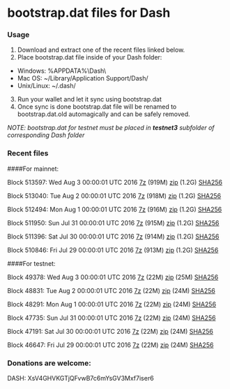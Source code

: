# bootstrap.dat files for Dash

### Usage

1. Download and extract one of the recent files linked below.
2. Place bootstrap.dat file inside of your Dash folder:
 - Windows: %APPDATA%\Dash\
 - Mac OS: ~/Library/Application Support/Dash/
 - Unix/Linux: ~/.dash/
3. Run your wallet and let it sync using bootstrap.dat
4. Once sync is done bootstrap.dat file will be renamed to bootstrap.dat.old automagically and can be safely removed.

_NOTE: bootstrap.dat for testnet must be placed in **testnet3** subfolder of corresponding Dash folder_

### Recent files

####For mainnet:

Block 513597: Wed Aug  3 00:00:01 UTC 2016 [7z](https://transfer.sh/2apsZ/bootstrap.dat.20160803.7z) (919M) [zip](https://transfer.sh/VCNx3/bootstrap.dat.20160803.zip) (1.2G) [SHA256](https://transfer.sh/iDIxE/sha256.txt)

Block 513040: Tue Aug  2 00:00:01 UTC 2016 [7z](https://transfer.sh/uySK8/bootstrap.dat.20160802.7z) (918M) [zip](https://transfer.sh/T2m9F/bootstrap.dat.20160802.zip) (1.2G) [SHA256](https://transfer.sh/12FVBD/sha256.txt)

Block 512494: Mon Aug  1 00:00:01 UTC 2016 [7z](https://transfer.sh/uf1xA/bootstrap.dat.20160801.7z) (916M) [zip](https://transfer.sh/TJA6y/bootstrap.dat.20160801.zip) (1.2G) [SHA256](https://transfer.sh/gSSCE/sha256.txt)

Block 511950: Sun Jul 31 00:00:01 UTC 2016 [7z](https://transfer.sh/12TGQ/bootstrap.dat.20160731.7z) (915M) [zip](https://transfer.sh/5Zhfm/bootstrap.dat.20160731.zip) (1.2G) [SHA256](https://transfer.sh/WgaDc/sha256.txt)

Block 511396: Sat Jul 30 00:00:01 UTC 2016 [7z](https://transfer.sh/4NYTn/bootstrap.dat.20160730.7z) (914M) [zip]() (1.2G) [SHA256](https://transfer.sh/TQxoG/sha256.txt)

Block 510846: Fri Jul 29 00:00:01 UTC 2016 [7z](https://transfer.sh/2TFNz/bootstrap.dat.20160729.7z) (913M) [zip](https://transfer.sh/AbHnl/bootstrap.dat.20160729.zip) (1.2G) [SHA256](https://transfer.sh/Oh74d/sha256.txt)

####For testnet:

Block 49378: Wed Aug  3 00:00:01 UTC 2016 [7z](https://transfer.sh/4LyHt/bootstrap.dat.20160803.7z) (22M) [zip](https://transfer.sh/16fKje/bootstrap.dat.20160803.zip) (25M) [SHA256](https://transfer.sh/fcQnS/sha256.txt)

Block 48831: Tue Aug  2 00:00:01 UTC 2016 [7z](https://transfer.sh/DuxQw/bootstrap.dat.20160802.7z) (22M) [zip](https://transfer.sh/XnJwM/bootstrap.dat.20160802.zip) (24M) [SHA256](https://transfer.sh/wGyQj/sha256.txt)

Block 48291: Mon Aug  1 00:00:01 UTC 2016 [7z](https://transfer.sh/9FCTj/bootstrap.dat.20160801.7z) (22M) [zip](https://transfer.sh/1ATwa/bootstrap.dat.20160801.zip) (24M) [SHA256](https://transfer.sh/78mhe/sha256.txt)

Block 47735: Sun Jul 31 00:00:01 UTC 2016 [7z](https://transfer.sh/kwpcu/bootstrap.dat.20160731.7z) (22M) [zip](https://transfer.sh/dBXkq/bootstrap.dat.20160731.zip) (24M) [SHA256](https://transfer.sh/W7Y8S/sha256.txt)

Block 47191: Sat Jul 30 00:00:01 UTC 2016 [7z](https://transfer.sh/ZgMDB/bootstrap.dat.20160730.7z) (22M) [zip](https://transfer.sh/a0u9L/bootstrap.dat.20160730.zip) (24M) [SHA256](https://transfer.sh/L1nme/sha256.txt)

Block 46647: Fri Jul 29 00:00:01 UTC 2016 [7z](https://transfer.sh/MJlfc/bootstrap.dat.20160729.7z) (22M) [zip](https://transfer.sh/DNRnF/bootstrap.dat.20160729.zip) (24M) [SHA256](https://transfer.sh/qWzRw/sha256.txt)

### Donations are welcome:

DASH: XsV4GHVKGTjQFvwB7c6mYsGV3Mxf7iser6
